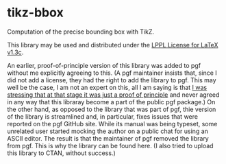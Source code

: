  # tikz-bbox
Computation of the precise bounding box with TikZ.

This library may be used and distributed under the [LPPL License for LaTeX v1.3c](https://www.latex-project.org/lppl/lppl-1-3c/).

An earlier, proof-of-principle version of this library was added to pgf without me explicitly agreeing to this. (A pgf maintainer insists that, since I did not add a license, they had the right to add the library to pgf. This may well be the case, I am not an expert on this, all I am saying is that [I was stressing that at that stage it was just a proof of principle](https://github.com/pgf-tikz/pgf/pull/714#issuecomment-513228203) and never agreed in any way that this libraray become a part of the public pgf package.) On the other hand, as opposed to the library that was part of pgf, thie version of the library is streamlined and, in particular, fixes issues that were reported on the pgf GitHub site. While its manual was being typeset, some unrelated user started mocking the author on a public chat for using an ASCII editor. The result is that the maintainer of pgf removed the library from pgf. This is why the library can be found here. (I also tried to upload this library to CTAN, without success.)
